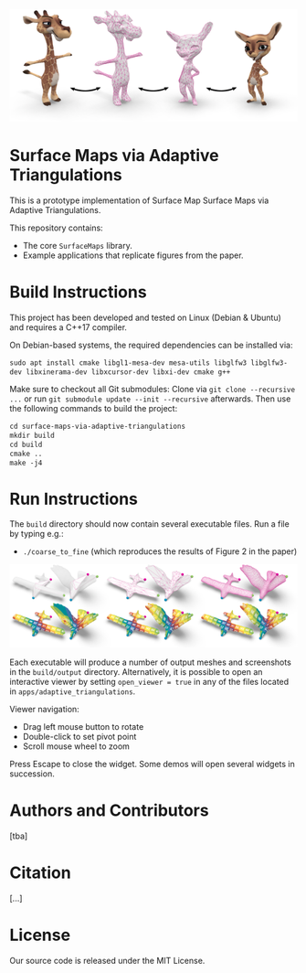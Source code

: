 ![Teaser](img/teaser_repo.png)

# Surface Maps via Adaptive Triangulations

<!--This is a prototype implementation of the paper Surface Map Surface Maps via Adaptive Triangulations [paper link] by [authors].-->
This is a prototype implementation of Surface Map Surface Maps via Adaptive Triangulations.

This repository contains:
* The core `SurfaceMaps` library.
* Example applications that replicate figures from the paper.


# Build Instructions

This project has been developed and tested on Linux (Debian & Ubuntu) and requires a C++17 compiler.

On Debian-based systems, the required dependencies can be installed via:
```
sudo apt install cmake libgl1-mesa-dev mesa-utils libglfw3 libglfw3-dev libxinerama-dev libxcursor-dev libxi-dev cmake g++
```

Make sure to checkout all Git submodules: Clone via `git clone --recursive ...` or run `git submodule update --init --recursive` afterwards.
Then use the following commands to build the project:
```
cd surface-maps-via-adaptive-triangulations
mkdir build
cd build
cmake ..
make -j4
```

# Run Instructions

The `build` directory should now contain several executable files. Run a file by typing e.g.:

* `./coarse_to_fine` (which reproduces the results of Figure 2 in the paper)

![Coarse to fine optmization](img/coarse_to_fine_repo.png)

Each executable will produce a number of output meshes and screenshots in the `build/output` directory.
Alternatively, it is possible to open an interactive viewer by setting `open_viewer = true` in any of the files located in `apps/adaptive_triangulations`.

Viewer navigation:

* Drag left mouse button to rotate
* Double-click to set pivot point
* Scroll mouse wheel to zoom

Press Escape to close the widget. Some demos will open several widgets in succession.

# Authors and Contributors
[tba]

# Citation
[...]

# License
Our source code is released under the MIT License.
